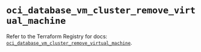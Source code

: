 # `oci_database_vm_cluster_remove_virtual_machine`

Refer to the Terraform Registry for docs: [`oci_database_vm_cluster_remove_virtual_machine`](https://registry.terraform.io/providers/oracle/oci/6.18.0/docs/resources/database_vm_cluster_remove_virtual_machine).
